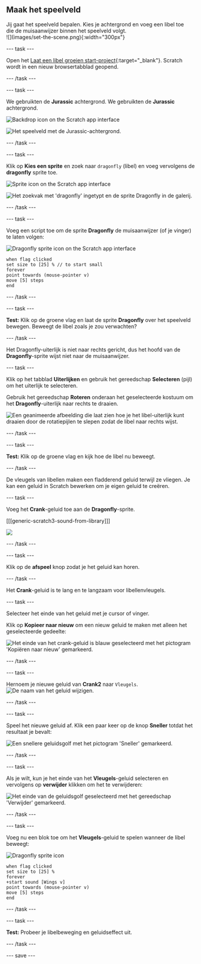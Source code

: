 ## Maak het speelveld

<div style="display: flex; flex-wrap: wrap">
<div style="flex-basis: 200px; flex-grow: 1; margin-right: 15px;">
Jij gaat het speelveld bepalen. Kies je achtergrond en voeg een libel toe die de muisaanwijzer binnen het speelveld volgt.
</div>
<div>
![](images/set-the-scene.png){:width="300px"}
</div>
</div>

--- task ---

Open het [Laat een libel groeien start-project](https://scratch.mit.edu/projects/535695413/editor){:target="_blank"}. Scratch wordt in een nieuw browsertabblad geopend.

--- /task ---

--- task ---

We gebruikten de **Jurassic** achtergrond. We gebruikten de **Jurassic** achtergrond.

![Backdrop icon on the Scratch app interface](images/choose-backdrop-icon.png)

![Het speelveld met de Jurassic-achtergrond.](images/Jurassic-backdrop.png)

--- /task ---

--- task ---

Klik op **Kies een sprite** en zoek naar `dragonfly` (libel) en voeg vervolgens de **dragonfly** sprite toe.

![Sprite icon on the Scratch app interface](images/choose-sprite-icon.png)

![Het zoekvak met 'dragonfly' ingetypt en de sprite Dragonfly in de galerij.](images/dragonfly-search.png)

--- /task ---

--- task ---

Voeg een script toe om de sprite **Dragonfly** de muisaanwijzer (of je vinger) te laten volgen:

![Dragonfly sprite icon on the Scratch app interface](images/dragonfly-icon.png)

```blocks3
when flag clicked
set size to [25] % // to start small
forever
point towards (mouse-pointer v)
move [5] steps
end
```
--- /task ---

--- task ---

**Test:** Klik op de groene vlag en laat de sprite **Dragonfly** over het speelveld bewegen. Beweegt de libel zoals je zou verwachten?

--- /task ---

Het Dragonfly-uiterlijk is niet naar rechts gericht, dus het hoofd van de **Dragonfly**-sprite wijst niet naar de muisaanwijzer.

--- task ---

Klik op het tabblad **Uiterlijken** en gebruik het gereedschap **Selecteren** (pijl) om het uiterlijk te selecteren.

Gebruik het gereedschap **Roteren** onderaan het geselecteerde kostuum om het **Dragonfly**-uiterlijk naar rechts te draaien.

![Een geanimeerde afbeelding die laat zien hoe je het libel-uiterlijk kunt draaien door de rotatiepijlen te slepen zodat de libel naar rechts wijst.](images/rotated-costume.gif)

--- /task ---

--- task ---

**Test:** Klik op de groene vlag en kijk hoe de libel nu beweegt.

--- /task ---

De vleugels van libellen maken een fladderend geluid terwijl ze vliegen. Je kan een geluid in Scratch bewerken om je eigen geluid te creëren.

--- task ---

Voeg het **Crank**-geluid toe aan de **Dragonfly**-sprite.

[[[generic-scratch3-sound-from-library]]]

![](images/crank-sound-editor.png)

--- /task ---

--- task ---

Klik op de **afspeel** knop zodat je het geluid kan horen.

--- /task ---

Het **Crank**-geluid is te lang en te langzaam voor libellenvleugels.

--- task ---

Selecteer het einde van het geluid met je cursor of vinger.

Klik op **Kopieer naar nieuw** om een nieuw geluid te maken met alleen het geselecteerde gedeelte:

![Het einde van het crank-geluid is blauw geselecteerd met het pictogram 'Kopiëren naar nieuw' gemarkeerd.](images/crank-copy-end.png)

--- /task ---

--- task ---

Hernoem je nieuwe geluid van **Crank2** naar `Vleugels`. ![De naam van het geluid wijzigen.](images/crank-wings-sound.png)

--- /task ---

--- task ---

Speel het nieuwe geluid af. Klik een paar keer op de knop **Sneller** totdat het resultaat je bevalt:

![Een snellere geluidsgolf met het pictogram 'Sneller' gemarkeerd.](images/wings-faster.png)

--- /task ---

--- task ---

Als je wilt, kun je het einde van het **Vleugels**-geluid selecteren en vervolgens op **verwijder** klikken om het te verwijderen:

![Het einde van de geluidsgolf geselecteerd met het gereedschap 'Verwijder' gemarkeerd.](images/wings-shorter.png)

--- /task ---

--- task ---

Voeg nu een blok toe om het **Vleugels**-geluid te spelen wanneer de libel beweegt:

![Dragonfly sprite icon](images/dragonfly-icon.png)

```blocks3
when flag clicked
set size to [25] %
forever
+start sound [Wings v]
point towards (mouse-pointer v)
move [5] steps
end
```
--- /task ---

--- task ---

**Test:** Probeer je libelbeweging en geluidseffect uit.

--- /task ---

--- save ---
